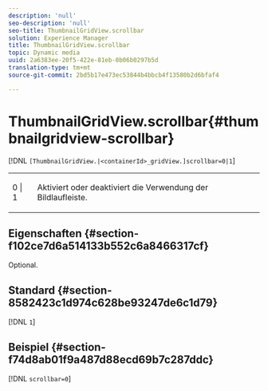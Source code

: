```yaml
---
description: 'null'
seo-description: 'null'
seo-title: ThumbnailGridView.scrollbar
solution: Experience Manager
title: ThumbnailGridView.scrollbar
topic: Dynamic media
uuid: 2a6383ee-20f5-422e-81eb-0b06b0297b5d
translation-type: tm+mt
source-git-commit: 2bd5b17e473ec53844b4bbcb4f13580b2d6bfaf4

---
```



# ThumbnailGridView.scrollbar{#thumbnailgridview-scrollbar}

[!DNL `[ThumbnailGridView.|<containerId>_gridView.]scrollbar=0|1`]

<table id="table_70E6FDB62C2C4DBBB26BEBAD37A181AD"> 
 <tbody> 
  <tr> 
   <td> <p> <span class="codeph"> 0 | 1</span> </p> </td> 
   <td> <p> Aktiviert oder deaktiviert die Verwendung der Bildlaufleiste. </p> </td> 
  </tr> 
 </tbody> 
</table>

## Eigenschaften {#section-f102ce7d6a514133b552c6a8466317cf}

Optional.

## Standard {#section-8582423c1d974c628be93247de6c1d79}

[!DNL `1`]

## Beispiel {#section-f74d8ab01f9a487d88ecd69b7c287ddc}

[!DNL `scrollbar=0`]

